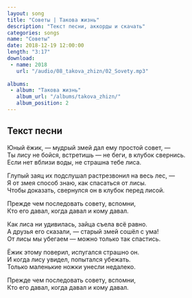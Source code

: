 ```yaml
---
layout: song
title: "Советы | Такова жизнь"
description: "Текст песни, аккорды и скачать"
categories: songs
name: "Советы"
date: 2018-12-19 12:00:00
length: "3:17"
download:
 - name: 2018
   url: "/audio/08_takova_zhizn/02_Sovety.mp3"
   
albums:
 - album: "Такова жизнь"
   album_url: "/albums/takova_zhizn/"
   album_position: 2
---
```



## Текст песни  
Юный ёжик, — мудрый змей дал ему простой совет, —  
Ты лису не бойся, встретишь —  не беги, в клубок свернись.  
Если нет вблизи воды, не страшна тебе лиса.  
  
Глупый заяц их подслушал растрезвонил на весь лес, —  
Я от змея способ знаю, как спасаться от лисы.  
Чтобы доказать, свернулся он в клубок перед лисой.  
  
Прежде чем последовать совету, вспомни,  
Кто его давал, когда давал и кому давал.  
  
Как лиса ни удивилась, зайца съела всё равно.  
А друзья его сказали, — старый змей сошёл с ума!  
От лисы мы убегаем — можно только так спастись.  
  
Ёжик этому поверил, испугался страшно он.  
И когда лису увидел, попытался убежать.  
Только маленькие ножки унесли недалеко.  
  
Прежде чем последовать совету, вспомни,  
Кто его давал, когда давал и кому давал.  